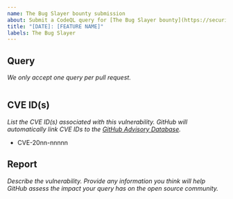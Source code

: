 ```yaml
---
name: The Bug Slayer bounty submission
about: Submit a CodeQL query for [The Bug Slayer bounty](https://securitylab.github.com/bounties)
title: "[DATE]: [FEATURE NAME]"
labels: The Bug Slayer
---
```


## Query

*We only accept one query per pull request.*

```codeql

```

## CVE ID(s)

*List the CVE ID(s) associated with this vulnerability. GitHub will automatically link CVE IDs to the [GitHub Advisory Database](https://github.com/advisories).*

- CVE-20nn-nnnnn

## Report

*Describe the vulnerability. Provide any information you think will help GitHub assess the impact your query has on the open source community.*
